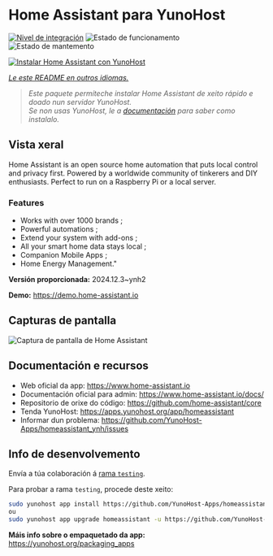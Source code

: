 <!--
NOTA: Este README foi creado automáticamente por <https://github.com/YunoHost/apps/tree/master/tools/readme_generator>
NON debe editarse manualmente.
-->

# Home Assistant para YunoHost

[![Nivel de integración](https://apps.yunohost.org/badge/integration/homeassistant)](https://ci-apps.yunohost.org/ci/apps/homeassistant/)
![Estado de funcionamento](https://apps.yunohost.org/badge/state/homeassistant)
![Estado de mantemento](https://apps.yunohost.org/badge/maintained/homeassistant)

[![Instalar Home Assistant con YunoHost](https://install-app.yunohost.org/install-with-yunohost.svg)](https://install-app.yunohost.org/?app=homeassistant)

*[Le este README en outros idiomas.](./ALL_README.md)*

> *Este paquete permíteche instalar Home Assistant de xeito rápido e doado nun servidor YunoHost.*  
> *Se non usas YunoHost, le a [documentación](https://yunohost.org/install) para saber como instalalo.*

## Vista xeral

Home Assistant is an open source home automation that puts local control and privacy first. Powered by a worldwide community of tinkerers and DIY enthusiasts. Perfect to run on a Raspberry Pi or a local server. 

### Features

- Works with over 1000 brands ;
- Powerful automations ;
- Extend your system with add-ons ;
- All your smart home data stays local ;
- Companion Mobile Apps ;
- Home Energy Management." 


**Versión proporcionada:** 2024.12.3~ynh2

**Demo:** <https://demo.home-assistant.io>

## Capturas de pantalla

![Captura de pantalla de Home Assistant](./doc/screenshots/screenshot1.png)

## Documentación e recursos

- Web oficial da app: <https://www.home-assistant.io>
- Documentación oficial para admin: <https://www.home-assistant.io/docs/>
- Repositorio de orixe do código: <https://github.com/home-assistant/core>
- Tenda YunoHost: <https://apps.yunohost.org/app/homeassistant>
- Informar dun problema: <https://github.com/YunoHost-Apps/homeassistant_ynh/issues>

## Info de desenvolvemento

Envía a túa colaboración á [rama `testing`](https://github.com/YunoHost-Apps/homeassistant_ynh/tree/testing).

Para probar a rama `testing`, procede deste xeito:

```bash
sudo yunohost app install https://github.com/YunoHost-Apps/homeassistant_ynh/tree/testing --debug
ou
sudo yunohost app upgrade homeassistant -u https://github.com/YunoHost-Apps/homeassistant_ynh/tree/testing --debug
```

**Máis info sobre o empaquetado da app:** <https://yunohost.org/packaging_apps>
